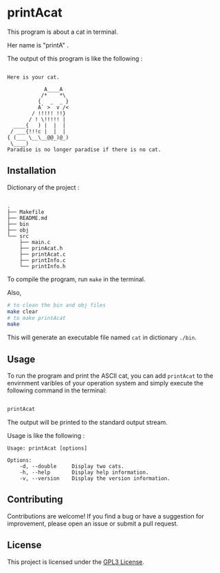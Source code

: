 # printAcat

This program is about a cat in terminal. 

Her name is "printA" .

The output of this program is like the following :

```

Here is your cat.

            A____A
           /*    *\
          {   _  _ }
          A` >  v /<
        / !!!!! !!}
       / ! \!!!!! |
  ____{   ) |  |  |
 / ___{!!!c |  |  |
{ (___ \__\__@@_)@_)
 \____)
Paradise is no longer paradise if there is no cat.

```

## Installation

Dictionary of the project :

```tree

.
├── Makefile
├── README.md
├── bin
├── obj
└── src
    ├── main.c
    ├── prinAcat.h
    ├── printAcat.c
    ├── printInfo.c
    └── printInfo.h

```

To compile the program, run `make` in the terminal.

Also, 

```bash
# to clean the bin and obj files
make clear
# to make printAcat
make
```

This will generate an executable file named `cat` in dictionary `./bin`.

## Usage

To run the program and print the ASCII cat, you can add `printAcat` to the envirnment varibles of your operation system and simply execute the following command in the terminal:

```bash

printAcat

```

The output will be printed to the standard output stream.

Usage is like the following :

```
Usage: printAcat [options] 

Options:
    -d, --double     Display two cats.
    -h, --help       Display help information.
    -v, --version    Display the version information.
```

## Contributing

Contributions are welcome! If you find a bug or have a suggestion for improvement, please open an issue or submit a pull request.

## License

This project is licensed under the [GPL3 License](https://opensource.org/license/gpl-3-0/).
